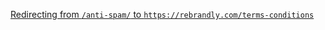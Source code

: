 [Redirecting from `/anti-spam/` to `https://rebrandly.com/terms-conditions`](https://rebrandly.com/terms-conditions)